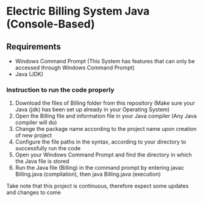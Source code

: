 # Electric Billing System Java (Console-Based) 

## Requirements
* Windows Command Prompt (This System has features that can only be accessed through Windows Command Prompt) 
* Java (JDK)

### Instruction to run the code properly 
1. Download the files of Billing folder from this repository (Make sure your Java (jdk) has been set up already in your Operating System)
2. Open the Billing file and information file in your Java compiler (Any Java compiler will do)
3. Change the package name according to the project name upon creation of new project
4. Configure the file paths in the syntax, according to your directory to successfully run the code
5. Open your Windows Command Prompt and find the directory in which the Java file is stored
6. Run the Java file (Billing) in the command prompt by entering javac Billing.java (compilation), then java Billing.java (execution)

Take note that this project is continuous, therefore expect some updates and changes to come
